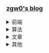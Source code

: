 

### [zgw0's blog](https://github.com/zgw0/blog)

<details>
  <summary>前端</summary>
  

    <h2>HTML & CSS</h2>

    <h2>JavaScript</h2>

      <p>[promise](./JavaScript/promise.md)</p>

      <p>[JavaScript 的相等判定规则](./JavaScript/===和==判定步骤.md)/p>

    <h2>React</h2>

</details>

<details>
  <summary>算法</summary>

</details>

<details>
  <summary>文章</summary>
 

## 1. 2018

### [co源码](./article/co源码.md)

## 2. 2019

### [长列表性能优化](./article/long-list.md)

### [小程序的原理](./article/小程序原理.md)

</details>

<details>
  <summary>其他</summary>
 
# 其他

### git

### 设计模式

### 安全

</details>

